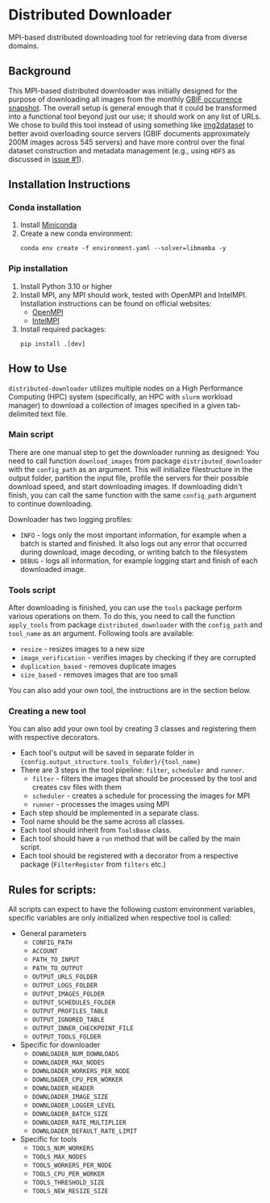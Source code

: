 # Distributed Downloader

MPI-based distributed downloading tool for retrieving data from diverse domains.

## Background

This MPI-based distributed downloader was initially designed for the purpose of downloading all images from the
monthly [GBIF occurrence snapshot](https://www.gbif.org/occurrence-snapshots). The overall setup is general enough that
it could be transformed into a functional tool beyond just our use; it should work on any list of URLs. We chose to
build this tool instead of using something like [img2dataset](https://github.com/rom1504/img2dataset) to better avoid
overloading source servers (GBIF documents approximately 200M images across 545 servers) and have more control over the
final dataset construction and metadata management (e.g., using `HDF5` as discussed
in [issue #1](https://github.com/Imageomics/distributed-downloader/issues/1)).

## Installation Instructions

### Conda installation
1. Install [Miniconda](https://docs.conda.io/en/latest/miniconda.html)
2. Create a new conda environment:
    ```
    conda env create -f environment.yaml --solver=libmamba -y
    ```

### Pip installation
1. Install Python 3.10 or higher
2. Install MPI, any MPI should work, tested with OpenMPI and IntelMPI. Installation instructions can be found on
   official websites:
    - [OpenMPI](https://docs.open-mpi.org/en/v5.0.x/installing-open-mpi/quickstart.html)
    - [IntelMPI](https://www.intel.com/content/www/us/en/docs/mpi-library/developer-guide-linux/2021-6/installation.html)
3. Install required packages:
    ```
    pip install .[dev]
    ```

## How to Use

`distributed-downloader` utilizes multiple nodes on a High Performance Computing (HPC) system (specifically, an HPC
with `slurm` workload manager) to download a collection of images specified in a given tab-delimited text file.

### Main script

There are one manual step to get the downloader running as designed:
You need to call function `download_images` from package `distributed_downloader` with the `config_path` as an argument.
This will initialize filestructure in the output folder, partition the input file, profile the servers for their
possible download speed, and start downloading images. If downloading didn't finish, you can call the same function with
the same `config_path` argument to continue downloading.

Downloader has two logging profiles:

- `INFO` - logs only the most important information, for example when a batch is started and finished. It also logs out
  any error that occurred during download, image decoding, or writing batch to the filesystem
- `DEBUG` - logs all information, for example logging start and finish of each downloaded image.

### Tools script

After downloading is finished, you can use the `tools` package perform various operations on them.
To do this, you need to call the function `apply_tools` from package `distributed_downloader` with the `config_path`
and `tool_name` as an argument.
Following tools are available:

- `resize` - resizes images to a new size
- `image_verification` - verifies images by checking if they are corrupted
- `duplication_based` - removes duplicate images
- `size_based` - removes images that are too small

You can also add your own tool, the instructions are in the section below.

### Creating a new tool

You can also add your own tool by creating 3 classes and registering them with respective decorators.

- Each tool's output will be saved in separate folder in `{config.output_structure.tools_folder}/{tool_name}`
- There are 3 steps in the tool pipeline: `filter`, `scheduler` and `runner`.
    - `filter` - filters the images that should be processed by the tool and creates csv files with them
    - `scheduler` - creates a schedule for processing the images for MPI
    - `runner` - processes the images using MPI
- Each step should be implemented in a separate class.
- Tool name should be the same across all classes.
- Each tool should inherit from `ToolsBase` class.
- Each tool should have a `run` method that will be called by the main script.
- Each tool should be registered with a decorator from a respective package (`FilterRegister` from `filters` etc.)

## Rules for scripts:

All scripts can expect to have the following custom environment variables, specific variables are only initialized
when respective tool is called:

- General parameters
    - `CONFIG_PATH`
    - `ACCOUNT`
    - `PATH_TO_INPUT`
    - `PATH_TO_OUTPUT`
    - `OUTPUT_URLS_FOLDER`
    - `OUTPUT_LOGS_FOLDER`
    - `OUTPUT_IMAGES_FOLDER`
    - `OUTPUT_SCHEDULES_FOLDER`
    - `OUTPUT_PROFILES_TABLE`
    - `OUTPUT_IGNORED_TABLE`
    - `OUTPUT_INNER_CHECKPOINT_FILE`
    - `OUTPUT_TOOLS_FOLDER`
- Specific for downloader
    - `DOWNLOADER_NUM_DOWNLOADS`
    - `DOWNLOADER_MAX_NODES`
    - `DOWNLOADER_WORKERS_PER_NODE`
    - `DOWNLOADER_CPU_PER_WORKER`
    - `DOWNLOADER_HEADER`
    - `DOWNLOADER_IMAGE_SIZE`
    - `DOWNLOADER_LOGGER_LEVEL`
    - `DOWNLOADER_BATCH_SIZE`
    - `DOWNLOADER_RATE_MULTIPLIER`
    - `DOWNLOADER_DEFAULT_RATE_LIMIT`
- Specific for tools
    - `TOOLS_NUM_WORKERS`
    - `TOOLS_MAX_NODES`
    - `TOOLS_WORKERS_PER_NODE`
    - `TOOLS_CPU_PER_WORKER`
    - `TOOLS_THRESHOLD_SIZE`
    - `TOOLS_NEW_RESIZE_SIZE`

